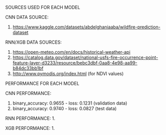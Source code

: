 SOURCES USED FOR EACH MODEL

CNN DATA SOURCE: 
1. https://www.kaggle.com/datasets/abdelghaniaaba/wildfire-prediction-dataset

RNN/XGB DATA SOURCES:
1. https://open-meteo.com/en/docs/historical-weather-api
2. https://catalog.data.gov/dataset/national-usfs-fire-occurrence-point-feature-layer-d3233/resource/bebc3dbf-0aa8-4e98-aa99-b84dc33bb1bf
3. http://www.pymodis.org/index.html (for NDVI values)
    
PERFORMANCE FOR EACH MODEL

CNN PERFORMANCE:
1. binary_accuracy: 0.9655 - loss: 0.1231 (validation data)
2. binary_accuracy: 0.9740 - loss: 0.0827 (test data)

RNN PERFORMANCE: 
1. 

XGB PERFORMANCE:
1. 

